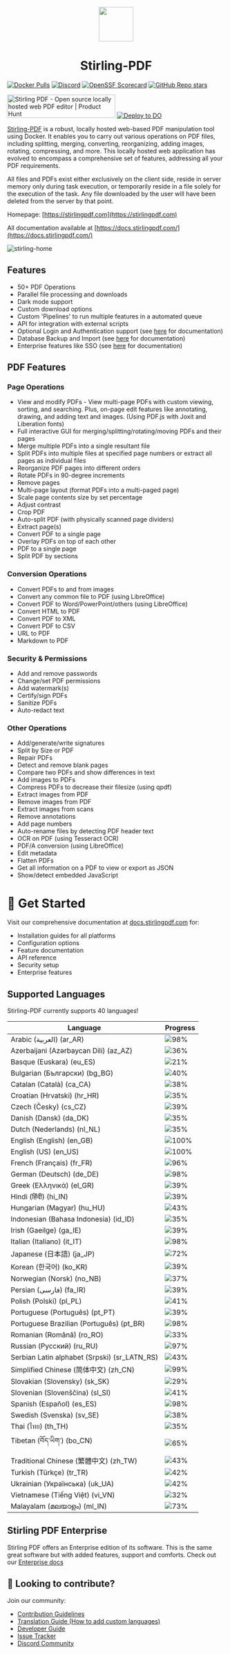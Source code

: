 <p align="center"><img src="https://raw.githubusercontent.com/Stirling-Tools/Stirling-PDF/main/docs/stirling.png" width="80"></p>
<h1 align="center">Stirling-PDF</h1>

[![Docker Pulls](https://img.shields.io/docker/pulls/frooodle/s-pdf)](https://hub.docker.com/r/frooodle/s-pdf)
[![Discord](https://img.shields.io/discord/1068636748814483718?label=Discord)](https://discord.gg/HYmhKj45pU)
[![OpenSSF Scorecard](https://api.scorecard.dev/projects/github.com/Stirling-Tools/Stirling-PDF/badge)](https://scorecard.dev/viewer/?uri=github.com/Stirling-Tools/Stirling-PDF)
[![GitHub Repo stars](https://img.shields.io/github/stars/stirling-tools/stirling-pdf?style=social)](https://github.com/Stirling-Tools/stirling-pdf)

<a href="https://www.producthunt.com/posts/stirling-pdf?embed=true&utm_source=badge-featured&utm_medium=badge&utm_souce=badge-stirling&#0045;pdf" target="_blank"><img src="https://api.producthunt.com/widgets/embed-image/v1/featured.svg?post_id=641239&theme=light" alt="Stirling&#0032;PDF - Open&#0032;source&#0032;locally&#0032;hosted&#0032;web&#0032;PDF&#0032;editor | Product Hunt" style="width: 250px; height: 54px;" width="250" height="54" /></a>
[![Deploy to DO](https://www.deploytodo.com/do-btn-blue.svg)](https://cloud.digitalocean.com/apps/new?repo=https://github.com/Stirling-Tools/Stirling-PDF/tree/digitalOcean&refcode=c3210994b1af)

[Stirling-PDF](https://www.stirlingpdf.com) is a robust, locally hosted web-based PDF manipulation tool using Docker. It enables you to carry out various operations on PDF files, including splitting, merging, converting, reorganizing, adding images, rotating, compressing, and more. This locally hosted web application has evolved to encompass a comprehensive set of features, addressing all your PDF requirements.

All files and PDFs exist either exclusively on the client side, reside in server memory only during task execution, or temporarily reside in a file solely for the execution of the task. Any file downloaded by the user will have been deleted from the server by that point.

Homepage: [https://stirlingpdf.com](https://stirlingpdf.com)

All documentation available at [https://docs.stirlingpdf.com/](https://docs.stirlingpdf.com/)

![stirling-home](images/stirling-home.jpg)

## Features

- 50+ PDF Operations
- Parallel file processing and downloads
- Dark mode support
- Custom download options
- Custom 'Pipelines' to run multiple features in a automated queue
- API for integration with external scripts
- Optional Login and Authentication support (see [here](https://docs.stirlingpdf.com/Advanced%20Configuration/System%20and%20Security) for documentation)
- Database Backup and Import (see [here](https://docs.stirlingpdf.com/Advanced%20Configuration/DATABASE) for documentation)
- Enterprise features like SSO (see [here](https://docs.stirlingpdf.com/Advanced%20Configuration/Single%20Sign-On%20Configuration) for documentation)

## PDF Features

### Page Operations

- View and modify PDFs - View multi-page PDFs with custom viewing, sorting, and searching. Plus, on-page edit features like annotating, drawing, and adding text and images. (Using PDF.js with Joxit and Liberation fonts)
- Full interactive GUI for merging/splitting/rotating/moving PDFs and their pages
- Merge multiple PDFs into a single resultant file
- Split PDFs into multiple files at specified page numbers or extract all pages as individual files
- Reorganize PDF pages into different orders
- Rotate PDFs in 90-degree increments
- Remove pages
- Multi-page layout (format PDFs into a multi-paged page)
- Scale page contents size by set percentage
- Adjust contrast
- Crop PDF
- Auto-split PDF (with physically scanned page dividers)
- Extract page(s)
- Convert PDF to a single page
- Overlay PDFs on top of each other
- PDF to a single page
- Split PDF by sections

### Conversion Operations

- Convert PDFs to and from images
- Convert any common file to PDF (using LibreOffice)
- Convert PDF to Word/PowerPoint/others (using LibreOffice)
- Convert HTML to PDF
- Convert PDF to XML
- Convert PDF to CSV
- URL to PDF
- Markdown to PDF

### Security & Permissions

- Add and remove passwords
- Change/set PDF permissions
- Add watermark(s)
- Certify/sign PDFs
- Sanitize PDFs
- Auto-redact text

### Other Operations

- Add/generate/write signatures
- Split by Size or PDF
- Repair PDFs
- Detect and remove blank pages
- Compare two PDFs and show differences in text
- Add images to PDFs
- Compress PDFs to decrease their filesize (using qpdf)
- Extract images from PDF
- Remove images from PDF
- Extract images from scans
- Remove annotations
- Add page numbers
- Auto-rename files by detecting PDF header text
- OCR on PDF (using Tesseract OCR)
- PDF/A conversion (using LibreOffice)
- Edit metadata
- Flatten PDFs
- Get all information on a PDF to view or export as JSON
- Show/detect embedded JavaScript



# 📖 Get Started

Visit our comprehensive documentation at [docs.stirlingpdf.com](https://docs.stirlingpdf.com) for:

- Installation guides for all platforms
- Configuration options
- Feature documentation
- API reference
- Security setup
- Enterprise features


## Supported Languages

Stirling-PDF currently supports 40 languages!

| Language                                     | Progress                               |
| -------------------------------------------- | -------------------------------------- |
| Arabic (العربية) (ar_AR)                        | ![98%](https://geps.dev/progress/98)   |
| Azerbaijani (Azərbaycan Dili) (az_AZ)        | ![36%](https://geps.dev/progress/36)   |
| Basque (Euskara) (eu_ES)                     | ![21%](https://geps.dev/progress/21)   |
| Bulgarian (Български) (bg_BG)                | ![40%](https://geps.dev/progress/40)   |
| Catalan (Català) (ca_CA)                     | ![38%](https://geps.dev/progress/38)   |
| Croatian (Hrvatski) (hr_HR)                  | ![35%](https://geps.dev/progress/35)   |
| Czech (Česky) (cs_CZ)                        | ![39%](https://geps.dev/progress/39)   |
| Danish (Dansk) (da_DK)                       | ![35%](https://geps.dev/progress/35)   |
| Dutch (Nederlands) (nl_NL)                   | ![35%](https://geps.dev/progress/35)   |
| English (English) (en_GB)                    | ![100%](https://geps.dev/progress/100) |
| English (US) (en_US)                         | ![100%](https://geps.dev/progress/100) |
| French (Français) (fr_FR)                    | ![96%](https://geps.dev/progress/96)   |
| German (Deutsch) (de_DE)                     | ![98%](https://geps.dev/progress/98)   |
| Greek (Ελληνικά) (el_GR)                     | ![39%](https://geps.dev/progress/39)   |
| Hindi (हिंदी) (hi_IN)                          | ![39%](https://geps.dev/progress/39)   |
| Hungarian (Magyar) (hu_HU)                   | ![43%](https://geps.dev/progress/43)   |
| Indonesian (Bahasa Indonesia) (id_ID)        | ![35%](https://geps.dev/progress/35)   |
| Irish (Gaeilge) (ga_IE)                      | ![39%](https://geps.dev/progress/39)   |
| Italian (Italiano) (it_IT)                   | ![98%](https://geps.dev/progress/98)   |
| Japanese (日本語) (ja_JP)                    | ![72%](https://geps.dev/progress/72)   |
| Korean (한국어) (ko_KR)                      | ![39%](https://geps.dev/progress/39)   |
| Norwegian (Norsk) (no_NB)                    | ![37%](https://geps.dev/progress/37)   |
| Persian (فارسی) (fa_IR)                      | ![39%](https://geps.dev/progress/39)   |
| Polish (Polski) (pl_PL)                      | ![41%](https://geps.dev/progress/41)   |
| Portuguese (Português) (pt_PT)               | ![39%](https://geps.dev/progress/39)   |
| Portuguese Brazilian (Português) (pt_BR)     | ![98%](https://geps.dev/progress/98)   |
| Romanian (Română) (ro_RO)                    | ![33%](https://geps.dev/progress/33)   |
| Russian (Русский) (ru_RU)                    | ![97%](https://geps.dev/progress/97)   |
| Serbian Latin alphabet (Srpski) (sr_LATN_RS) | ![43%](https://geps.dev/progress/43)   |
| Simplified Chinese (简体中文) (zh_CN)         | ![99%](https://geps.dev/progress/99)   |
| Slovakian (Slovensky) (sk_SK)                | ![29%](https://geps.dev/progress/29)   |
| Slovenian (Slovenščina) (sl_SI)              | ![41%](https://geps.dev/progress/41)   |
| Spanish (Español) (es_ES)                    | ![98%](https://geps.dev/progress/98)   |
| Swedish (Svenska) (sv_SE)                    | ![38%](https://geps.dev/progress/38)   |
| Thai (ไทย) (th_TH)                           | ![35%](https://geps.dev/progress/35)   |
| Tibetan (བོད་ཡིག་) (bo_CN)                     | ![65%](https://geps.dev/progress/65) |
| Traditional Chinese (繁體中文) (zh_TW)        | ![43%](https://geps.dev/progress/43)   |
| Turkish (Türkçe) (tr_TR)                     | ![42%](https://geps.dev/progress/42)   |
| Ukrainian (Українська) (uk_UA)               | ![42%](https://geps.dev/progress/42)   |
| Vietnamese (Tiếng Việt) (vi_VN)              | ![32%](https://geps.dev/progress/32)   |
| Malayalam (മലയാളം) (ml_IN)              | ![73%](https://geps.dev/progress/73)   |

## Stirling PDF Enterprise

Stirling PDF offers an Enterprise edition of its software. This is the same great software but with added features, support and comforts.
Check out our [Enterprise docs](https://docs.stirlingpdf.com/Pro)


## 🤝 Looking to contribute?

Join our community:
- [Contribution Guidelines](CONTRIBUTING.md)
- [Translation Guide (How to add custom languages)](devGuide/HowToAddNewLanguage.md)
- [Developer Guide](devGuide/DeveloperGuide.md)
- [Issue Tracker](https://github.com/Stirling-Tools/Stirling-PDF/issues)
- [Discord Community](https://discord.gg/HYmhKj45pU)
